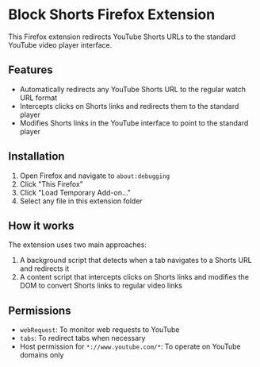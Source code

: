 # Block Shorts Firefox Extension

This Firefox extension redirects YouTube Shorts URLs to the standard YouTube video player interface.

## Features

- Automatically redirects any YouTube Shorts URL to the regular watch URL format
- Intercepts clicks on Shorts links and redirects them to the standard player
- Modifies Shorts links in the YouTube interface to point to the standard player

## Installation

1. Open Firefox and navigate to `about:debugging`
2. Click "This Firefox"
3. Click "Load Temporary Add-on..."
4. Select any file in this extension folder

## How it works

The extension uses two main approaches:
1. A background script that detects when a tab navigates to a Shorts URL and redirects it
2. A content script that intercepts clicks on Shorts links and modifies the DOM to convert Shorts links to regular video links

## Permissions

- `webRequest`: To monitor web requests to YouTube
- `tabs`: To redirect tabs when necessary
- Host permission for `*://www.youtube.com/*`: To operate on YouTube domains only 